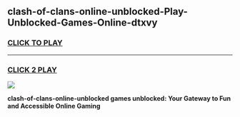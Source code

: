 
## clash-of-clans-online-unblocked-Play-Unblocked-Games-Online-dtxvy
<h3>
<a href="https://premium76.site?title=clash-of-clans-online-unblocked&ref=25A">CLICK TO PLAY</a></h3>
<hr>

<h3>
<a href="https://premium76.site?title=clash-of-clans-online-unblocked&ref=25A">CLICK 2 PLAY</a>
  
</h3>

<a href="https://premium76.site?title=clash-of-clans-online-unblocked&ref=25A"><img src="https://clearcache.store/games.png"></a>


**clash-of-clans-online-unblocked games unblocked: Your Gateway to Fun and Accessible Online Gaming**
